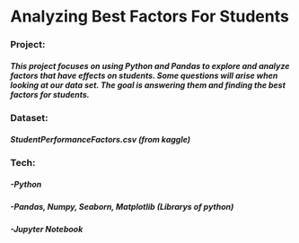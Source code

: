 <h1>Analyzing Best Factors For Students</h1>

<h3>Project:</h3>
<h5>This project focuses on using Python and Pandas to explore and analyze factors that have effects on students. Some questions will arise when looking at our data set. The goal is answering them and finding the best factors for students.</h4>

<h3>Dataset:</h3>
<h5>StudentPerformanceFactors.csv (from kaggle)</h5>

<h3>Tech:</h3>
<h5>-Python</h5>
<h5>-Pandas, Numpy, Seaborn, Matplotlib (Librarys of python)</h5>
<h5>-Jupyter Notebook</h5>
  
